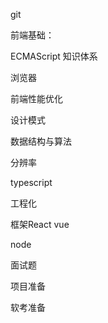 git

前端基础：

ECMAScript 知识体系

浏览器

前端性能优化

设计模式

数据结构与算法

分辨率

typescript

工程化

框架React vue

node

面试题

项目准备

软考准备




